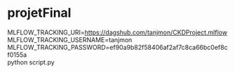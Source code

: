 # projetFinal
MLFLOW_TRACKING_URI=https://dagshub.com/tanjmon/CKDProject.mlflow \
MLFLOW_TRACKING_USERNAME=tanjmon \
MLFLOW_TRACKING_PASSWORD=ef90a9b82f58406af2af7c8ca66bc0ef8cf0155a \
python script.py
